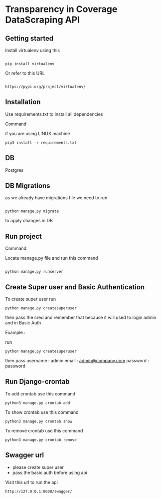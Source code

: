 # Transparency in Coverage DataScraping API



## Getting started

Install virtualenv using this

```

pip install virtualenv

```

Or refer to this URL

```

https://pypi.org/project/virtualenv/

```


## Installation

Use requirements.txt to install all dependencies

Command

if you are using LINUX machine

```
pip3 install -r requirements.txt

```

## DB

Postgres

## DB Migrations

as we already have migrations file we need to run

```

python manage.py migrate

```

to apply changes in DB

## Run project

Command

Locate manage.py file and run this command

```

python manage.py runserver

```

## Create Super user and Basic Authentication

To create super user run

```
python manage.py createsuperuser
```
then pass the cred and remember that because it will used to login admin and in Basic Auth

Example :

run 
```
python manage.py createsuperuser
```
then pass
username : admin
email : admin@company.com
password : password

## Run Django-crontab

To add crontab use this command

```
python3 manage.py crontab add

```

To show crontab use this command

```
python3 manage.py crontab show

```

To remove crontab use this command

```
python3 manage.py crontab remove

```

## Swagger url

* please create super user
* pass the basic auth before using api



Visit this url to run the api

```
http://127.0.0.1:8000/swagger/

```


